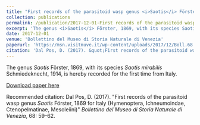 ```yaml
---
title: "First records of the parasitoid wasp genus <i>Saotis</i> Förster, 1869 for Italy (Hymenoptera, Ichneumoindae, Ctenopelmatinae, Mesoleiini)"
collection: publications
permalink: /publication/2017-12-01-First records of the parasitoid wasp genus <i>Saotis</i> Förster, 1869 for Italy (Hymenoptera, Ichneumoindae, Ctenopelmatinae, Mesoleiini)
excerpt: 'The genus <i>Saotis</i> Förster, 1869, with its species Saotis mirabilis Schmiedeknecht, 1914, is hereby recorded for the first time from Italy.'
date: 2017-12-01
venue: 'Bollettino del Museo di Storia Naturale di Venezia'
paperurl: 'https://msn.visitmuve.it/wp-content/uploads/2017/12/Boll.68.2017.7.pdf'
citation: 'Dal Pos, D. (2017). &quot;First records of the parasitoid wasp genus <i>Saotis</i> Förster, 1869 for Italy (Hymenoptera, Ichneumoindae, Ctenopelmatinae, Mesoleiini).&quot; <i>Bollettino del Museo di Storia Naturale di Venezia</i>, 68: 59–62.'
---
```

The genus <i>Saotis</i> Förster, 1869, with its species <i>Saotis mirabilis</i> Schmiedeknecht, 1914, is hereby recorded for the first time from Italy.

[Download paper here](https://msn.visitmuve.it/wp-content/uploads/2017/12/Boll.68.2017.7.pdf)

Recommended citation: Dal Pos, D. (2017). "First records of the parasitoid wasp genus <i>Saotis</i> Förster, 1869 for Italy (Hymenoptera, Ichneumoindae, Ctenopelmatinae, Mesoleiini)" <i>Bollettino del Museo di Storia Naturale di Venezia</i>, 68: 59–62.
